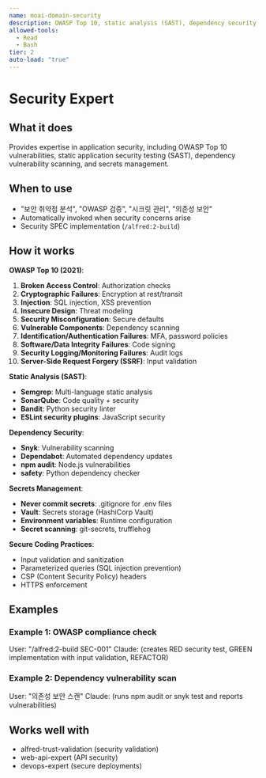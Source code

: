 ```yaml
---
name: moai-domain-security
description: OWASP Top 10, static analysis (SAST), dependency security, and secrets management
allowed-tools:
  - Read
  - Bash
tier: 2
auto-load: "true"
---
```


# Security Expert

## What it does

Provides expertise in application security, including OWASP Top 10 vulnerabilities, static application security testing (SAST), dependency vulnerability scanning, and secrets management.

## When to use

- "보안 취약점 분석", "OWASP 검증", "시크릿 관리", "의존성 보안"
- Automatically invoked when security concerns arise
- Security SPEC implementation (`/alfred:2-build`)

## How it works

**OWASP Top 10 (2021)**:
1. **Broken Access Control**: Authorization checks
2. **Cryptographic Failures**: Encryption at rest/transit
3. **Injection**: SQL injection, XSS prevention
4. **Insecure Design**: Threat modeling
5. **Security Misconfiguration**: Secure defaults
6. **Vulnerable Components**: Dependency scanning
7. **Identification/Authentication Failures**: MFA, password policies
8. **Software/Data Integrity Failures**: Code signing
9. **Security Logging/Monitoring Failures**: Audit logs
10. **Server-Side Request Forgery (SSRF)**: Input validation

**Static Analysis (SAST)**:
- **Semgrep**: Multi-language static analysis
- **SonarQube**: Code quality + security
- **Bandit**: Python security linter
- **ESLint security plugins**: JavaScript security

**Dependency Security**:
- **Snyk**: Vulnerability scanning
- **Dependabot**: Automated dependency updates
- **npm audit**: Node.js vulnerabilities
- **safety**: Python dependency checker

**Secrets Management**:
- **Never commit secrets**: .gitignore for .env files
- **Vault**: Secrets storage (HashiCorp Vault)
- **Environment variables**: Runtime configuration
- **Secret scanning**: git-secrets, trufflehog

**Secure Coding Practices**:
- Input validation and sanitization
- Parameterized queries (SQL injection prevention)
- CSP (Content Security Policy) headers
- HTTPS enforcement

## Examples

### Example 1: OWASP compliance check
User: "/alfred:2-build SEC-001"
Claude: (creates RED security test, GREEN implementation with input validation, REFACTOR)

### Example 2: Dependency vulnerability scan
User: "의존성 보안 스캔"
Claude: (runs npm audit or snyk test and reports vulnerabilities)

## Works well with

- alfred-trust-validation (security validation)
- web-api-expert (API security)
- devops-expert (secure deployments)

